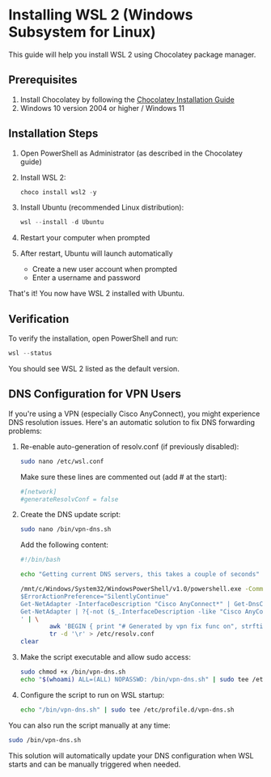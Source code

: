 # Installing WSL 2 (Windows Subsystem for Linux)

This guide will help you install WSL 2 using Chocolatey package manager.

## Prerequisites

1. Install Chocolatey by following the [Chocolatey Installation Guide](install_choco.md)
2. Windows 10 version 2004 or higher / Windows 11

## Installation Steps

1. Open PowerShell as Administrator (as described in the Chocolatey guide)

2. Install WSL 2:
   ```powershell
   choco install wsl2 -y
   ```

3. Install Ubuntu (recommended Linux distribution):
   ```powershell
   wsl --install -d Ubuntu
   ```

4. Restart your computer when prompted

5. After restart, Ubuntu will launch automatically
   - Create a new user account when prompted
   - Enter a username and password

That's it! You now have WSL 2 installed with Ubuntu.

## Verification

To verify the installation, open PowerShell and run:
```powershell
wsl --status
```

You should see WSL 2 listed as the default version.

## DNS Configuration for VPN Users

If you're using a VPN (especially Cisco AnyConnect), you might experience DNS resolution issues. Here's an automatic solution to fix DNS forwarding problems:

1. Re-enable auto-generation of resolv.conf (if previously disabled):
   ```bash
   sudo nano /etc/wsl.conf
   ```
   Make sure these lines are commented out (add # at the start):
   ```bash
   #[network]
   #generateResolvConf = false
   ```

2. Create the DNS update script:
   ```bash
   sudo nano /bin/vpn-dns.sh
   ```
   Add the following content:
   ```bash
   #!/bin/bash

   echo "Getting current DNS servers, this takes a couple of seconds"

   /mnt/c/Windows/System32/WindowsPowerShell/v1.0/powershell.exe -Command '
   $ErrorActionPreference="SilentlyContinue"
   Get-NetAdapter -InterfaceDescription "Cisco AnyConnect*" | Get-DnsClientServerAddress | Select -ExpandProperty ServerAddresses
   Get-NetAdapter | ?{-not ($_.InterfaceDescription -like "Cisco AnyConnect*") } | Get-DnsClientServerAddress | Select -ExpandProperty ServerAddresses
   ' | \
           awk 'BEGIN { print "# Generated by vpn fix func on", strftime("%c"); print } { print "nameserver", $1 }' | \
           tr -d '\r' > /etc/resolv.conf
   clear
   ```

3. Make the script executable and allow sudo access:
   ```bash
   sudo chmod +x /bin/vpn-dns.sh
   echo "$(whoami) ALL=(ALL) NOPASSWD: /bin/vpn-dns.sh" | sudo tee /etc/sudoers.d/010-$(whoami)-vpn-dns
   ```

4. Configure the script to run on WSL startup:
   ```bash
   echo "/bin/vpn-dns.sh" | sudo tee /etc/profile.d/vpn-dns.sh
   ```

You can also run the script manually at any time:
```bash
sudo /bin/vpn-dns.sh
```

This solution will automatically update your DNS configuration when WSL starts and can be manually triggered when needed.
